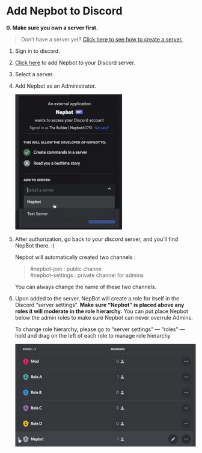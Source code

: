 # Add Nepbot to Discord

**0. Make sure you own a server first.**

> Don’t have a server yet? [Click here to see how to create a server.](https://support.discord.com/hc/en-us/articles/204849977-How-do-I-create-a-server-)
> 

1. Sign in to discord.
2. [Click here](https://discord.com/oauth2/authorize?client_id=958997413803196476&permissions=8&scope=bot%20applications.commands) to add Nepbot to your Discord server.
3. Select a server.
4. Add Nepbot as an Administrator.
    
    ![Add_nepbot.gif](../assets/Add_Nepbot_to_Discord/Add_nepbot.gif)
5. After authorization, go back to your discord server, and you’ll find NepBot there. :)

    Nepbot will automatically created two channels :     
    > \#nepbot-join : public channe <br>
    > \#nepbot-settings : private channel for admins
    
    You can always change the name of these two channels.
6. Upon added to the server, NepBot will create a role for itself in the Discord “server settings”. 
**Make sure “Nepbot” is placed above any roles it will moderate in the role hierarchy.** 
    You can put place Nepbot below the admin roles to make sure Nepbot can never overrule Admins.
    
    To change role hierarchy, please go to “server settings” — ”roles” — hold and drag on the left of each role to manage role hierarchy
    
    ![move_roles.gif](../assets/Add_Nepbot_to_Discord/move_roles.gif)